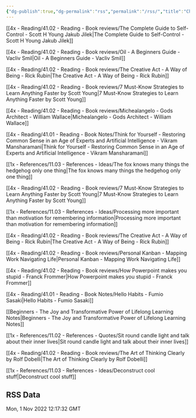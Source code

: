 ```yaml
---
{"dg-publish":true,"dg-permalink":"rss","permalink":"/rss/","title":"Changelog for RSS","dgShowBacklinks":false}
---
```




[[4x - Reading/41.02 - Reading - Book reviews/The Complete Guide to Self-Control - Scott H Young Jakub Jilek\|The Complete Guide to Self-Control - Scott H Young Jakub Jilek]]

[[4x - Reading/41.02 - Reading - Book reviews/Oil - A Beginners Guide - Vacliv Smil\|Oil - A Beginners Guide - Vacliv Smil]]

[[4x - Reading/41.02 - Reading - Book reviews/The Creative Act - A Way of Being - Rick Rubin\|The Creative Act - A Way of Being - Rick Rubin]]

[[4x - Reading/41.02 - Reading - Book reviews/7 Must-Know Strategies to Learn Anything Faster by Scott Young\|7 Must-Know Strategies to Learn Anything Faster by Scott Young]]

[[4x - Reading/41.02 - Reading - Book reviews/Michealangelo - Gods Architect - William Wallace\|Michealangelo - Gods Architect - William Wallace]]

[[4x - Reading/41.01 - Reading - Book Notes/Think for Yourself - Restoring Common Sense in an Age of Experts and Artificial Intelligence - Vikram Mansharamani\|Think for Yourself - Restoring Common Sense in an Age of Experts and Artificial Intelligence - Vikram Mansharamani]]

[[1x - References/11.03 - References - Ideas/The fox knows many things the hedgehog only one thing\|The fox knows many things the hedgehog only one thing]]

[[4x - Reading/41.02 - Reading - Book reviews/7 Must-Know Strategies to Learn Anything Faster by Scott Young\|7 Must-Know Strategies to Learn Anything Faster by Scott Young]]

[[1x - References/11.03 - References - Ideas/Processing more important than motivation for remembering information\|Processing more important than motivation for remembering information]]

[[4x - Reading/41.02 - Reading - Book reviews/The Creative Act - A Way of Being - Rick Rubin\|The Creative Act - A Way of Being - Rick Rubin]]

[[4x - Reading/41.02 - Reading - Book reviews/Personal Kanban - Mapping Work Navigating Life\|Personal Kanban - Mapping Work Navigating Life]]

[[4x - Reading/41.02 - Reading - Book reviews/How Powerpoint makes you stupid - Franck Frommer\|How Powerpoint makes you stupid - Franck Frommer]]

[[4x - Reading/41.01 - Reading - Book Notes/Hello Habits - Fumio Sasaki\|Hello Habits - Fumio Sasaki]]

[[Beginners - The Joy and Transformative Power of Lifelong Learning Notes\|Beginners - The Joy and Transformative Power of Lifelong Learning Notes]]

[[1x - References/11.02 - References - Quotes/Sit round candle light and talk about their inner lives\|Sit round candle light and talk about their inner lives]]

[[4x - Reading/41.02 - Reading - Book reviews/The Art of Thinking Clearly by Rolf Dobelli\|The Art of Thinking Clearly by Rolf Dobelli]]

[[1x - References/11.03 - References - Ideas/Deconstruct cool stuff\|Deconstruct cool stuff]]




## RSS Data
<div class='date'>Mon, 1 Nov 2022 12:17:32 GMT</div>
